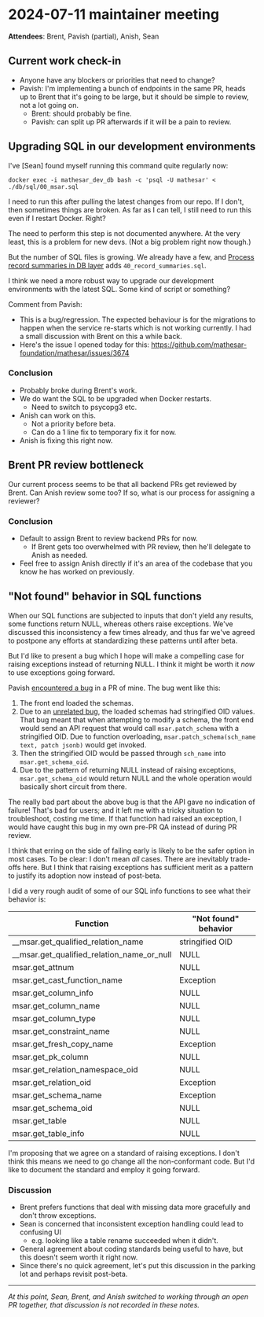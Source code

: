 # 2024-07-11 maintainer meeting
 
 **Attendees**: Brent, Pavish (partial), Anish, Sean
 
## Current work check-in
 - Anyone have any blockers or priorities that need to change?
 - Pavish: I'm implementing a bunch of endpoints in the same PR, heads up to Brent that it's going to be large, but it should be simple to review, not a lot going on.
     - Brent: should probably be fine.
     - Pavish: can split up PR afterwards if it will be a pain to review.

## Upgrading SQL in our development environments

I've [Sean] found myself running this command quite regularly now:

```
docker exec -i mathesar_dev_db bash -c 'psql -U mathesar' < ./db/sql/00_msar.sql
```

I need to run this after pulling the latest changes from our repo. If I don't, then sometimes things are broken. As far as I can tell, I still need to run this even if I restart Docker. Right?

The need to perform this step is not documented anywhere. At the very least, this is a problem for new devs. (Not a big problem right now though.)

But the number of SQL files is growing. We already have a few, and [Process record summaries in DB layer](https://github.com/mathesar-foundation/mathesar/pull/3561) adds `40_record_summaries.sql`.

I think we need a more robust way to upgrade our development environments with the latest SQL. Some kind of script or something?

Comment from Pavish:
- This is a bug/regression. The expected behaviour is for the migrations to happen when the service re-starts which is not working currently. I had a small discussion with Brent on this a while back.
- Here's the issue I opened today for this: https://github.com/mathesar-foundation/mathesar/issues/3674

### Conclusion
- Probably broke during Brent's work.
- We do want the SQL to be upgraded when Docker restarts.
    - Need to switch to psycopg3 etc.
- Anish can work on this. 
    - Not a priority before beta.
    - Can do a 1 line fix to temporary fix it for now.
- Anish is fixing this right now.

## Brent PR review bottleneck

Our current process seems to be that all backend PRs get reviewed by Brent. Can Anish review some too? If so, what is our process for assigning a reviewer?

### Conclusion

- Default to assign Brent to review backend PRs for now. 
    - If Brent gets too overwhelmed with PR review, then he'll delegate to Anish as needed.
- Feel free to assign Anish directly if it's an area of the codebase that you know he has worked on previously. 


## "Not found" behavior in SQL functions

When our SQL functions are subjected to inputs that don't yield any results, some functions return NULL, whereas others raise exceptions. We've discussed this inconsistency a few times already, and thus far we've agreed to postpone any efforts at standardizing these patterns until after beta.

But I'd like to present a bug which I hope will make a compelling case for raising exceptions instead of returning NULL. I think it might be worth it _now_ to use exceptions going forward.

Pavish [encountered a bug](https://github.com/mathesar-foundation/mathesar/pull/3648#pullrequestreview-2163203218) in a PR of mine. The bug went like this:

1. The front end loaded the schemas.
2. Due to an [unrelated bug](https://github.com/mathesar-foundation/mathesar/pull/3666), the loaded schemas had stringified OID values. That bug meant that when attempting to modify a schema, the front end would send an API request that would call `msar.patch_schema` with a stringified OID. Due to function overloading, `msar.patch_schema(sch_name text, patch jsonb)` would get invoked.
3. Then the stringified OID would be passed through `sch_name` into `msar.get_schema_oid`.
4. Due to the pattern of returning NULL instead of raising exceptions, `msar.get_schema_oid` would return NULL and the whole operation would basically short circuit from there.

The really bad part about the above bug is that the API gave no indication of failure! That's bad for users; and it left me with a tricky situation to troubleshoot, costing me time. If that function had raised an exception, I would have caught this bug in my own pre-PR QA instead of during PR review.

I think that erring on the side of failing early is likely to be the safer option in most cases. To be clear: I don't mean _all_ cases. There are inevitably trade-offs here. But I think that raising exceptions has sufficient merit as a pattern to justify its adoption now instead of post-beta.

I did a very rough audit of some of our SQL info functions to see what their behavior is:

| Function                                    | "Not found" behavior |
| --                                          | --    |
| __msar.get_qualified_relation_name          | stringified OID |
| __msar.get_qualified_relation_name_or_null  | NULL  |
| msar.get_attnum                             | NULL  |
| msar.get_cast_function_name                 | Exception |
| msar.get_column_info                        | NULL  |
| msar.get_column_name                        | NULL  |
| msar.get_column_type                        | NULL  |
| msar.get_constraint_name                    | NULL  |
| msar.get_fresh_copy_name                    | Exception |
| msar.get_pk_column                          | NULL  |
| msar.get_relation_namespace_oid             | NULL  |
| msar.get_relation_oid                       | Exception |
| msar.get_schema_name                        | Exception |
| msar.get_schema_oid                         | NULL  |
| msar.get_table                              | NULL  |
| msar.get_table_info                         | NULL  |

I'm proposing that we agree on a standard of raising exceptions. I don't think this means we need to go change all the non-conformant code. But I'd like to document the standard and employ it going forward.

### Discussion

- Brent prefers functions that deal with missing data more gracefully and don't throw exceptions. 
- Sean is concerned that inconsistent exception handling could lead to confusing UI
    - e.g. looking like a table rename succeeded when it didn't.
- General agreement about coding standards being useful to have, but this doesn't seem worth it right now.
- Since there's no quick agreement, let's put this discussion in the parking lot and perhaps revisit post-beta.

------

*At this point, Sean, Brent, and Anish switched to working through an open PR together, that discussion is not recorded in these notes.*
